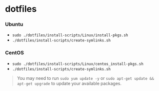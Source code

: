 # dotfiles

### Ubuntu
- `sudo ./dotfiles/install-scripts/Linux/install-pkgs.sh`
- `./dotfiles/install-scripts/create-symlinks.sh`

### CentOS
- `sudo ./dotfiles/install-scripts/Linux/centos_install-pkgs.sh`
- `./dotfiles/install-scripts/create-symlinks.sh`

> You may need to run `sudo yum update -y` or `sudo apt-get update && apt-get upgrade` to update your available packages.
